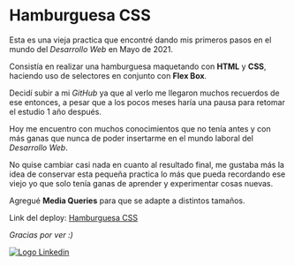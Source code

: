 # Hamburguesa CSS
Esta es una vieja practica que encontré dando mis primeros pasos en el mundo del _Desarrollo Web_ en Mayo de 2021.

Consistía en realizar una hamburguesa maquetando con **HTML** y **CSS**, haciendo uso de selectores en conjunto con **Flex Box**.

Decidí subir a mi _GitHub_ ya que al verlo me llegaron muchos recuerdos de ese entonces, a pesar que a los pocos meses haría una pausa para retomar el estudio 1 año después.

Hoy me encuentro con muchos conocimientos que no tenía antes y con más ganas que nunca de poder insertarme en el mundo laboral del _Desarrollo Web_.

No quise cambiar casi nada en cuanto al resultado final, me gustaba más la idea de conservar esta pequeña practica lo más que pueda recordando ese viejo yo que solo tenía ganas de aprender y experimentar cosas nuevas.

Agregué **Media Queries** para que se adapte a distintos tamaños.

Link del deploy: [Hamburguesa CSS](https://marvelous-bombolone-f25a35.netlify.app/)

_Gracias por ver :)_

[![Logo Linkedin](https://cdn-icons-png.flaticon.com/24/1384/1384014.png "Ir a Linkedin de Nicolas Cabrera")](https://www.linkedin.com/in/nicolas-francisco-cabrera/)
